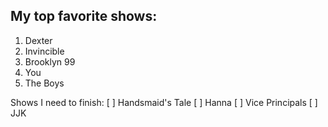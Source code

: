 
## My top favorite shows:
1. Dexter
1. Invincible
1. Brooklyn 99
1. You
1. The Boys

Shows I need to finish:
[ ] Handsmaid's Tale
[ ] Hanna
[ ] Vice Principals
[ ] JJK
